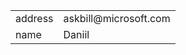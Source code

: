 <table> 
	 <tr><td>address</td><td>askbill@microsoft.com</td></tr> 
	 <tr><td>name</td><td>Daniil</td></tr> 
<table>